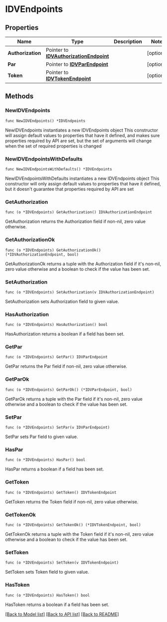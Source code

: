 # IDVEndpoints

## Properties

Name | Type | Description | Notes
------------ | ------------- | ------------- | -------------
**Authorization** | Pointer to [**IDVAuthorizationEndpoint**](IDVAuthorizationEndpoint.md) |  | [optional] 
**Par** | Pointer to [**IDVParEndpoint**](IDVParEndpoint.md) |  | [optional] 
**Token** | Pointer to [**IDVTokenEndpoint**](IDVTokenEndpoint.md) |  | [optional] 

## Methods

### NewIDVEndpoints

`func NewIDVEndpoints() *IDVEndpoints`

NewIDVEndpoints instantiates a new IDVEndpoints object
This constructor will assign default values to properties that have it defined,
and makes sure properties required by API are set, but the set of arguments
will change when the set of required properties is changed

### NewIDVEndpointsWithDefaults

`func NewIDVEndpointsWithDefaults() *IDVEndpoints`

NewIDVEndpointsWithDefaults instantiates a new IDVEndpoints object
This constructor will only assign default values to properties that have it defined,
but it doesn't guarantee that properties required by API are set

### GetAuthorization

`func (o *IDVEndpoints) GetAuthorization() IDVAuthorizationEndpoint`

GetAuthorization returns the Authorization field if non-nil, zero value otherwise.

### GetAuthorizationOk

`func (o *IDVEndpoints) GetAuthorizationOk() (*IDVAuthorizationEndpoint, bool)`

GetAuthorizationOk returns a tuple with the Authorization field if it's non-nil, zero value otherwise
and a boolean to check if the value has been set.

### SetAuthorization

`func (o *IDVEndpoints) SetAuthorization(v IDVAuthorizationEndpoint)`

SetAuthorization sets Authorization field to given value.

### HasAuthorization

`func (o *IDVEndpoints) HasAuthorization() bool`

HasAuthorization returns a boolean if a field has been set.

### GetPar

`func (o *IDVEndpoints) GetPar() IDVParEndpoint`

GetPar returns the Par field if non-nil, zero value otherwise.

### GetParOk

`func (o *IDVEndpoints) GetParOk() (*IDVParEndpoint, bool)`

GetParOk returns a tuple with the Par field if it's non-nil, zero value otherwise
and a boolean to check if the value has been set.

### SetPar

`func (o *IDVEndpoints) SetPar(v IDVParEndpoint)`

SetPar sets Par field to given value.

### HasPar

`func (o *IDVEndpoints) HasPar() bool`

HasPar returns a boolean if a field has been set.

### GetToken

`func (o *IDVEndpoints) GetToken() IDVTokenEndpoint`

GetToken returns the Token field if non-nil, zero value otherwise.

### GetTokenOk

`func (o *IDVEndpoints) GetTokenOk() (*IDVTokenEndpoint, bool)`

GetTokenOk returns a tuple with the Token field if it's non-nil, zero value otherwise
and a boolean to check if the value has been set.

### SetToken

`func (o *IDVEndpoints) SetToken(v IDVTokenEndpoint)`

SetToken sets Token field to given value.

### HasToken

`func (o *IDVEndpoints) HasToken() bool`

HasToken returns a boolean if a field has been set.


[[Back to Model list]](../README.md#documentation-for-models) [[Back to API list]](../README.md#documentation-for-api-endpoints) [[Back to README]](../README.md)



